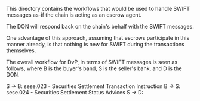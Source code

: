 This directory contains the workflows that would be used to handle SWIFT 
messages as-if the chain is acting as an escrow agent.

The DON will respond back on the chain's behalf with the SWIFT messages.

One advantage of this approach, assuming that escrows participate in this manner already, 
is that nothing is new for SWIFT during the transactions themselves.

The overall workflow for DvP, in terms of SWIFT messages is seen as follows,
where B is the buyer's band, S is the seller's bank, and D is the DON.

S -> B: sese.023 - Securities Settlement Transaction Instruction
B -> S: sese.024 - Securities Settlement Status Advices 
S -> D: 